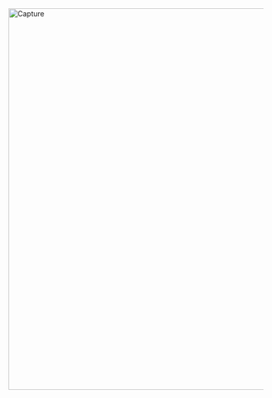 <img width="753" alt="Capture" src="https://github.com/user-attachments/assets/b2f94d44-352d-41fd-b608-d360a95eeb2a" />
